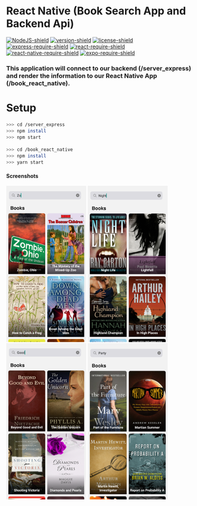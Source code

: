 # React Native (Book Search App and Backend Api)
[![NodeJS-shield]](https://www.python.org/) [![version-shield]]() [![license-shield]]() [![express-require-shield]]() [![react-require-shield]]() [![react-native-require-shield]]() [![expo-require-shield]]() 

### This application will connect to our backend (/server_express) and render the information to our React Native App (/book_react_native).

# Setup
``` bash
>>> cd /server_express
>>> npm install
>>> npm start

>>> cd /book_react_native
>>> npm install
>>> yarn start
```

#### Screenshots

<img width="215" height="419"
    src="https://github.com/InSertCod3/Book_API_ReactNative/blob/master/screenshot/screenshot_0.png">
<img width="215" height="419"
    src="https://github.com/InSertCod3/Book_API_ReactNative/blob/master/screenshot/screenshot_2.png">
<img width="215" height="419"
    src="https://github.com/InSertCod3/Book_API_ReactNative/blob/master/screenshot/screenshot_3.png">
<img width="215" height="419"
    src="https://github.com/InSertCod3/Book_API_ReactNative/blob/master/screenshot/screenshot_4.png">

[version-shield]: https://img.shields.io/badge/version---dev-yellowgreen.svg "dev"
[NodeJS-shield]: https://img.shields.io/badge/NodeJS%2B-10.16+-blue.svg "NodeJS+"
[license-shield]: https://img.shields.io/badge/license-MIT-lightgrey.svg "License"
[express-require-shield]: https://img.shields.io/badge/Expressjs-%204.16%2B-yellow.svg "Express"
[expo-require-shield]: https://img.shields.io/badge/Expo-%2016.5%2B-orange.svg "Expo"
[react-require-shield]: https://img.shields.io/badge/React-%2016.5%2B-purple.svg "React"
[react-native-require-shield]: https://img.shields.io/badge/React%20Native-%2032.0%2B-teal.svg "React Native"